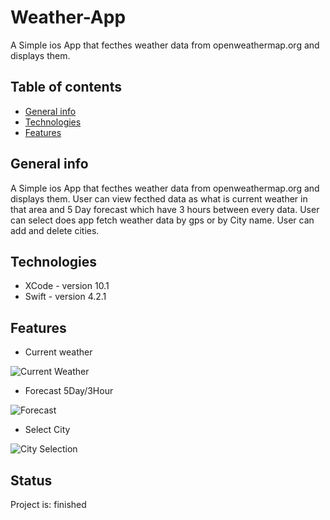 # Weather-App

A Simple ios App that fecthes weather data from openweathermap.org and displays them.

## Table of contents

* [General info](#general-info)
* [Technologies](#technologies)
* [Features](#features)

## General info

A Simple ios App that fecthes weather data from openweathermap.org and displays them.
User can view fecthed data as what is current weather in that area and 5 Day forecast which have 3 hours between every data.
User can select does app fetch weather data by gps or by City name. User can add and delete cities.

## Technologies

* XCode - version 10.1
* Swift - version 4.2.1

## Features

* Current weather

![Current Weather](Weather-App/WeatherApp/images/Current.png)

* Forecast 5Day/3Hour

![Forecast](Weather-App/WeatherApp/images/Forecast.png)

* Select City

![City Selection](Weather-App/WeatherApp/images/City.png)

## Status

Project is: finished
